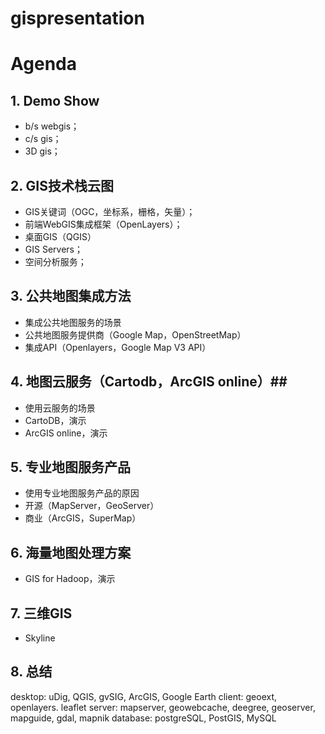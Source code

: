 gispresentation
===============

# Agenda #

## 1. Demo Show ##
- b/s webgis；
- c/s gis；
- 3D gis；

## 2. GIS技术栈云图 ##
- GIS关键词（OGC，坐标系，栅格，矢量）；
- 前端WebGIS集成框架（OpenLayers）；
- 桌面GIS（QGIS）
- GIS Servers；
- 空间分析服务；

## 3. 公共地图集成方法 ##
- 集成公共地图服务的场景
- 公共地图服务提供商（Google Map，OpenStreetMap）
- 集成API（Openlayers，Google Map V3 API）

## 4. 地图云服务（Cartodb，ArcGIS online）##
- 使用云服务的场景
- CartoDB，演示
- ArcGIS online，演示

## 5. 专业地图服务产品 ##
- 使用专业地图服务产品的原因
- 开源（MapServer，GeoServer）
- 商业（ArcGIS，SuperMap）

## 6. 海量地图处理方案 ##
- GIS for Hadoop，演示

## 7. 三维GIS ##
- Skyline

## 8. 总结 ##


desktop: uDig, QGIS, gvSIG, ArcGIS, Google Earth
client: geoext, openlayers. leaflet
server: mapserver, geowebcache, deegree, geoserver, mapguide, gdal, mapnik
database: postgreSQL, PostGIS, MySQL
